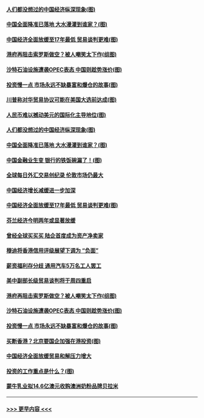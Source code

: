 #### [人们都没想过的中国经济纵深现象(图)](../pages/p5/907684.md?t=09180911) 
#### [中国全面降准已落地 大水漫灌到谁家？(图)](../pages/p5/907688.md?t=09180911) 
#### [中国经济全面放缓至17年最低 贸易谈判更难(图)](../pages/p5/907648.md?t=09180911) 
#### [港府再阻击索罗斯做空？被人嘲笑太下作(组图)](../pages/p5/907637.md?t=09180911) 
#### [沙特石油设施遭袭OPEC表态 中国则趁势涨价(图)](../pages/p5/907570.md?t=09180911) 
#### [投资慢一点 市场永远不缺暴富和爆仓的故事(图)](../pages/p5/907564.md?t=09180911) 
#### [川普称对华贸易协议可能在美国大选前达成(图)](../pages/p5/907707.md?t=09180911) 
#### [人民币难以撼动美元的国际化主导地位(图)](../pages/p5/907705.md?t=09180911) 
#### [人们都没想过的中国经济纵深现象(图)](../pages/p5/907684.md?t=09180911) 
#### [中国全面降准已落地 大水漫灌到谁家？(图)](../pages/p5/907688.md?t=09180911) 
#### [中国金融业生变 银行的铁饭碗漏了！(图)](../pages/p5/907683.md?t=09180911) 
#### [全球每日外汇交易创纪录 伦敦市场仍最大](../pages/p5/907685.md?t=09180911) 
#### [中国经济增长减缓进一步加深](../pages/p5/907649.md?t=09180911) 
#### [中国经济全面放缓至17年最低 贸易谈判更难(图)](../pages/p5/907648.md?t=09180911) 
#### [芬兰经济今明两年或显著放缓](../pages/p5/907643.md?t=09180911) 
#### [曾经全球买买买 陆企首度成为资产净卖家](../pages/p5/907641.md?t=09180911) 
#### [穆迪将香港信用评级展望下调为 “负面”](../pages/p5/907640.md?t=09180911) 
#### [薪资福利存分歧 通用汽车5万名工人罢工](../pages/p5/907639.md?t=09180911) 
#### [美中副部长级贸易谈判将于周四重启](../pages/p5/907638.md?t=09180911) 
#### [港府再阻击索罗斯做空？被人嘲笑太下作(组图)](../pages/p5/907637.md?t=09180911) 
#### [沙特石油设施遭袭OPEC表态 中国则趁势涨价(图)](../pages/p5/907570.md?t=09180911) 
#### [投资慢一点 市场永远不缺暴富和爆仓的故事(图)](../pages/p5/907564.md?t=09180911) 
#### [买断香港？北京要国企加强在港投资(图)](../pages/p5/907582.md?t=09180911) 
#### [中国经济全面放缓贸易和解压力增大](../pages/p5/907579.md?t=09180911) 
#### [投资的工作重点是什么？(图)](../pages/p5/907561.md?t=09180911) 
#### [蒙牛乳业拟14.6亿澳元收购澳洲奶粉品牌贝拉米](../pages/p5/907571.md?t=09180911) 

----
#### [ >>> 更早内容 <<< ](../indexes/p5-earlier.md)
